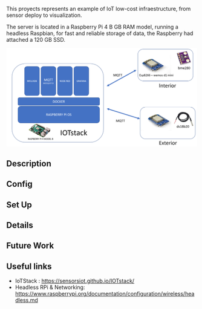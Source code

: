 
This proyects represents an example of IoT low-cost infraestructure, from sensor deploy to visualization.

The server is located in a Raspberry Pi 4 B GB RAM model, running a headless Raspbian, for fast and reliable storage of data, the Raspberry had attached a 120 GB SSD.

![nextionDebugg](https://github.com/VicenteYago/AdvancedWeatherStation/blob/gh-pages/img/architecture.png)








## Description

## Config

## Set Up 

## Details 

## Future Work

## Useful links
* IoTStack : https://sensorsiot.github.io/IOTstack/
* Headless RPi & Networking: https://www.raspberrypi.org/documentation/configuration/wireless/headless.md

